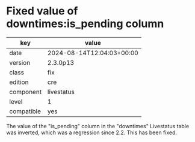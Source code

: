 [//]: # (werk v2)
# Fixed value of downtimes:is_pending column

key        | value
---------- | ---
date       | 2024-08-14T12:04:03+00:00
version    | 2.3.0p13
class      | fix
edition    | cre
component  | livestatus
level      | 1
compatible | yes

The value of the "is_pending" column in the "downtimes" Livestatus table was
inverted, which was a regression since 2.2. This has been fixed.
